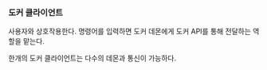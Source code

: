 ### 도커 클라이언트

사용자와 상호작용한다. 명령어를 입력하면 도커 데몬에게 도커 API를 통해 전달하는 역할을 맡는다.

한개의 도커 클라이언트는 다수의 데몬과 통신이 가능하다.